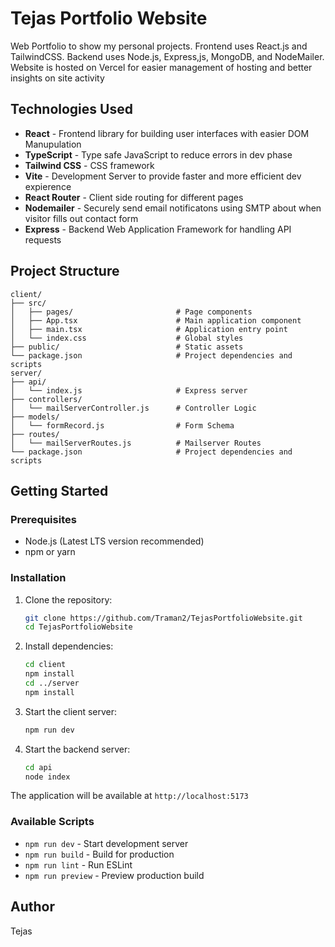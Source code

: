 # Tejas Portfolio Website

Web Portfolio to show my personal projects. Frontend uses React.js and TailwindCSS. Backend uses Node.js, Express,js, MongoDB, and NodeMailer. Website is hosted on Vercel for easier management of hosting and better insights on site activity

## Technologies Used

- **React** - Frontend library for building user interfaces with easier DOM Manupulation
- **TypeScript** - Type safe JavaScript to reduce errors in dev phase
- **Tailwind CSS** - CSS framework
- **Vite** - Development Server to provide faster and more efficient dev expierence
- **React Router** - Client side routing for different pages
- **Nodemailer** - Securely send email notificatons using SMTP about when visitor fills out contact form
- **Express** - Backend Web Application Framework for handling API requests

## Project Structure

```
client/
├── src/
│   ├── pages/                       # Page components
│   ├── App.tsx                      # Main application component
│   ├── main.tsx                     # Application entry point
│   └── index.css                    # Global styles
├── public/                          # Static assets
└── package.json                     # Project dependencies and scripts
server/
├── api/
│   └── index.js                     # Express server
├── controllers/
│   └── mailServerController.js      # Controller Logic
├── models/
│   └── formRecord.js                # Form Schema
├── routes/
│   └── mailServerRoutes.js          # Mailserver Routes
└── package.json                     # Project dependencies and scripts
```

## Getting Started

### Prerequisites

- Node.js (Latest LTS version recommended)
- npm or yarn

### Installation

1. Clone the repository:
   ```bash
   git clone https://github.com/Traman2/TejasPortfolioWebsite.git
   cd TejasPortfolioWebsite
   ```

2. Install dependencies:
   ```bash
   cd client
   npm install
   cd ../server
   npm install
   ```

3. Start the client server:
   ```bash
   npm run dev
   ```

4. Start the backend server:
   ```bash
   cd api
   node index
   ```

The application will be available at `http://localhost:5173`

### Available Scripts

- `npm run dev` - Start development server
- `npm run build` - Build for production
- `npm run lint` - Run ESLint
- `npm run preview` - Preview production build

## Author

Tejas